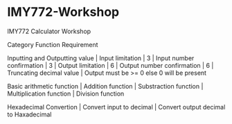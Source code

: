 # IMY772-Workshop
IMY772 Calculator Workshop

Category                            Function Requirement

Inputting and Outputting value  |   Input limitation            |   3
                                |   Input number confirmation   |   3
                                |   Output limitation           |   6
                                |   Output number confirmation  |   6
                                |   Truncating decimal value
                                |   Output must be >= 0 else 0 will be present

Basic arithmetic function       |   Addition function
                                |   Substraction function
                                |   Multiplication function
                                |   Division function

Hexadecimal Convertion          |   Convert input to decimal
                                |   Convert output decimal to Haxadecimal